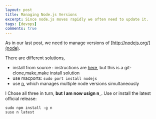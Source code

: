 ```yaml
---
layout: post
title: Managing Node.js Versions
excerpt: Since node.js moves rapidly we often need to update it.
tags: [devops]
comments: true
---
```


As in our last post, we need to manage versions of [http://nodejs.org/](node).

There are different solutions, 

*   install from source : instructions are [here](https://github.com/joyent/node/wiki/Installation), but this is a git-clone,make,make install solution
*   use macports: `sudo port install nodejs`
*   use [n](https://github.com/visionmedia/n#readme), which manages multiple node versions simultaneously

I Chose all three in turn, __but I am now usign n___.
Use or install the latest official release:

    sudo npm install -g n
    suso n latest